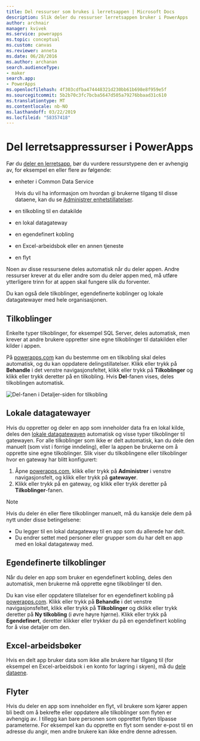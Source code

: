 ```yaml
---
title: Del ressurser som brukes i lerretsappen | Microsoft Docs
description: Slik deler du ressurser lerretsappen bruker i PowerApps
author: archnair
manager: kvivek
ms.service: powerapps
ms.topic: conceptual
ms.custom: canvas
ms.reviewer: anneta
ms.date: 06/28/2016
ms.author: archanan
search.audienceType:
- maker
search.app:
- PowerApps
ms.openlocfilehash: 4f303cdfba474448321d230bb61b698e8f959e5f
ms.sourcegitcommit: 5b2b70c3fc7bcba5647d505a79276bbaad31c610
ms.translationtype: MT
ms.contentlocale: nb-NO
ms.lasthandoff: 03/22/2019
ms.locfileid: "58357418"
---
```

# <a name="share-canvas-app-resources-in-powerapps"></a>Del lerretsappressurser i PowerApps

Før du [deler en lerretsapp](share-app.md), bør du vurdere ressurstypene den er avhengig av, for eksempel en eller flere av følgende:

* enheter i Common Data Service

    Hvis du vil ha informasjon om hvordan gi brukerne tilgang til disse dataene, kan du se [Administrer enhetstillatelser](share-app.md#manage-entity-permissions).
    
* en tilkobling til en datakilde
* en lokal datagateway
* en egendefinert kobling
* en Excel-arbeidsbok eller en annen tjeneste
* en flyt

Noen av disse ressursene deles automatisk når du deler appen. Andre ressurser krever at du eller andre som du deler appen med, må utføre ytterligere trinn for at appen skal fungere slik du forventer.

Du kan også dele tilkoblinger, egendefinerte koblinger og lokale datagatewayer med hele organisasjonen.

## <a name="connections"></a>Tilkoblinger

Enkelte typer tilkoblinger, for eksempel SQL Server, deles automatisk, men krever at andre brukere oppretter sine egne tilkoblinger til datakilden eller kilder i appen.

På [powerapps.com](https://web.powerapps.com?utm_source=padocs&utm_medium=linkinadoc&utm_campaign=referralsfromdoc) kan du bestemme om en tilkobling skal deles automatisk, og du kan oppdatere delingstillatelser. Klikk eller trykk på **Behandle** i det venstre navigasjonsfeltet, klikk eller trykk på **Tilkoblinger** og klikk eller trykk deretter på en tilkobling. Hvis **Del**-fanen vises, deles tilkoblingen automatisk.

  ![Del-fanen i Detaljer-siden for tilkobling](./media/share-app-resources/shared-connections.png)

## <a name="on-premises-data-gateways"></a>Lokale datagatewayer
Hvis du oppretter og deler en app som inneholder data fra en lokal kilde, deles den [lokale datagatewayen](gateway-management.md) automatisk og visse typer tilkoblinger til gatewayen. For alle tilkoblinger som ikke er delt automatisk, kan du dele den manuelt (som vist i forrige inndeling), eller la appen be brukerne om å opprette sine egne tilkoblinger. Slik viser du tilkoblingene eller tilkoblinger hvor en gateway har blitt konfigurert:

1. Åpne [powerapps.com](https://web.powerapps.com?utm_source=padocs&utm_medium=linkinadoc&utm_campaign=referralsfromdoc), klikk eller trykk på **Administrer** i venstre navigasjonsfelt, og klikk eller trykk på **gatewayer**.
2. Klikk eller trykk på en gateway, og klikk eller trykk deretter på **Tilkoblinger**-fanen.

> [!NOTE]
> Hvis du deler én eller flere tilkoblinger manuelt, må du kanskje dele dem på nytt under disse betingelsene:

* Du legger til en lokal datagateway til en app som du allerede har delt.
* Du endrer settet med personer eller grupper som du har delt en app med en lokal datagateway med.

## <a name="custom-connectors"></a>Egendefinerte tilkoblinger
Når du deler en app som bruker en egendefinert kobling, deles den automatisk, men brukerne må opprette egne tilkoblinger til den.

Du kan vise eller oppdatere tillatelser for en egendefinert kobling på [powerapps.com](https://web.powerapps.com?utm_source=padocs&utm_medium=linkinadoc&utm_campaign=referralsfromdoc). Klikk eller trykk på **Behandle** i det venstre navigasjonsfeltet, klikk eller trykk på **Tilkoblinger** og dklikk eller trykk deretter på **Ny tilkobling** (i øvre høyre hjørne). Klikk eller trykk på **Egendefinert**, deretter klikker eller trykker du på en egendefinert kobling for å vise detaljer om den.

## <a name="excel-workbooks"></a>Excel-arbeidsbøker
Hvis en delt app bruker data som ikke alle brukere har tilgang til (for eksempel en Excel-arbeidsbok i en konto for lagring i skyen), må du [dele dataene](share-app-data.md).

## <a name="flows"></a>Flyter
Hvis du deler en app som inneholder en flyt, vil brukere som kjører appen bli bedt om å bekrefte eller oppdatere alle tilkoblinger som flyten er avhengig av. I tillegg kan bare personen som opprettet flyten tilpasse parameterne. For eksempel kan du opprette en flyt som sender e-post til en adresse du angir, men andre brukere kan ikke endre denne adressen.

